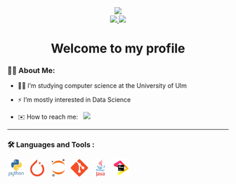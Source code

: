<div id="header" align="center">
  <img src="https://media1.giphy.com/media/5eLDrEaRGHegx2FeF2/giphy.gif?cid=790b7611ljrzqwcvlbg72hvp7m76emzap172g2no7oi8j9of&rid=giphy.gif&ct=s" width="200"/>
  
  <div id="social">
    <a href="https://www.linkedin.com/in/fabian-karl-3511b2173/">
      <img src="https://img.shields.io/badge/LinkedIn-blue?logo=linkedin&logoColor=blue&style=social" height="30"/>
    </a>
    <a href="https://twitter.com/FabiKarl">
      <img src="https://img.shields.io/badge/Twitter-blue?logo=twitter&logoColor=blue&style=social" height="30"/>
    </a>
  </div>

  <h1>
    Welcome to my profile
  </h1>
</div>

### :man_technologist: About Me:
  - :man_student: I’m  studying computer science at the University of Ulm

  - :zap: I’m mostly interested in Data Science

  - :envelope: How to reach me: &nbsp; 
    <a href="https://www.linkedin.com/in/fabian-karl-3511b2173/">
      <img src="https://img.shields.io/badge/-Fabian_Karl-blue?style=flat&logo=Linkedin&logoColor=white" height="18"/>
    </a>

---
### :hammer_and_wrench: Languages and Tools :
  <div id="tools">
    <img src="https://github.com/devicons/devicon/blob/master/icons/python/python-original-wordmark.svg" title="Python" alt="Python" width="40" height="40"/>&nbsp;
    <img src="https://github.com/devicons/devicon/blob/master/icons/pytorch/pytorch-original.svg" title="Python" alt="PyTorch" width="40" height="40"/>&nbsp;
    <img src="https://github.com/devicons/devicon/blob/master/icons/jupyter/jupyter-original.svg" title="Jupyter" alt="Jupyter" width="40" height="40"/>&nbsp;
    <img src="https://github.com/devicons/devicon/blob/master/icons/git/git-plain.svg" title="Git" alt="Git" width="40" height="40"/>&nbsp;
    <img src="https://github.com/devicons/devicon/blob/master/icons/java/java-original-wordmark.svg" title="Java" alt="Java" width="40" height="40"/>&nbsp;
    <img src="https://github.com/devicons/devicon/blob/master/icons/jetbrains/jetbrains-original.svg" title="Jetbrains-IDE" alt="Jetbrains-IDE" width="40" height="40"/>&nbsp;
  </div>
